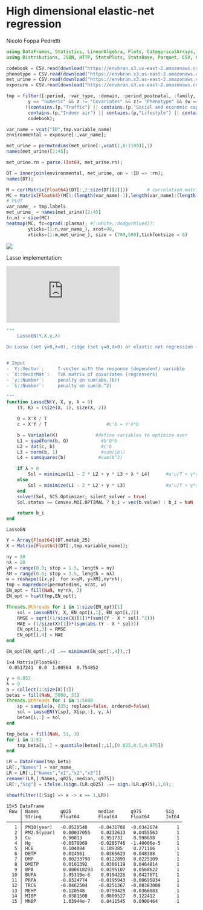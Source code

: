 High dimensional elastic-net regression
================
Nicoló Foppa Pedretti

``` julia
using DataFrames, Statistics, LinearAlgebra, Plots, CategoricalArrays, Distances
using Distributions, JSON, HTTP, StatsPlots, StatsBase, Parquet, CSV, Convex, SCS 
```

``` julia
codebook = CSV.read(download("https://envbran.s3.us-east-2.amazonaws.com/codebook.tsv"), DataFrame);
phenotype = CSV.read(download("https://envbran.s3.us-east-2.amazonaws.com/phenotype.tsv"), DataFrame);
met_urine = CSV.read(download("https://envbran.s3.us-east-2.amazonaws.com/met_urine.tsv"), DataFrame);
exposure = CSV.read(download("https://envbran.s3.us-east-2.amazonaws.com/covariates.tsv"), DataFrame);
```

``` julia
tmp = filter([:period, :var_type, :domain, :period_postnatal, :family, :subfamily] => (x,y,z,w,p,r) -> x == "Postnatal" && 
        y == "numeric" && z != "Covariates" && z!= "Phenotype" && (w == "NA" || contains.(w, "Year")) && 
       !(contains.(p,"Traffic") || contains.(p,"Social and economic capital") || contains.(p,"Built environment") || 
        contains.(p,"Indoor air") || contains.(p,"Lifestyle") || contains.(p,"Natural Spaces")),
        codebook);
```

``` julia
var_name = vcat("ID",tmp.variable_name)
environmental = exposure[:,var_name];
```

``` julia
met_urine = permutedims(met_urine[:,vcat(1,8:1199)],1)
names(met_urine)[2:45];
```

``` julia
met_urine.rn = parse.(Int64, met_urine.rn);
```

``` julia
DT = innerjoin(environmental, met_urine, on = :ID => :rn);
names(DT);
```

``` julia
M = cor(Matrix{Float64}(DT[:,2:size(DT)[2]]))       # correlation matrix
MC = Matrix{Float64}(M[1:(length(var_name)-1),length(var_name):(length(var_name)+43)])
# PLOT
var_name_ = tmp.labels
met_urine_ = names(met_urine)[2:45]
(n,m) = size(MC)
heatmap(MC, fc=cgrad(:plasma); #[:white,:dodgerblue4]); 
        yticks=(1:n,var_name_), xrot=90, 
        xticks=(1:m,met_urine_), size = (700,500),tickfontsize = 6)
```

![](umet_exposure_files/figure-commonmark/cell-9-output-1.svg)

Lasso implementation:

![\sum\_{i=1}^{n} \left( y_i - \beta_0 - \sum\_{j=1}^{p} \beta_j x\_{ij}    \right) ^ 2 + \lambda\|\|\beta\|\|\_2^2 + \nu \|\|\beta\|\|\_1](https://latex.codecogs.com/svg.latex?%5Csum_%7Bi%3D1%7D%5E%7Bn%7D%20%5Cleft%28%20y_i%20-%20%5Cbeta_0%20-%20%5Csum_%7Bj%3D1%7D%5E%7Bp%7D%20%5Cbeta_j%20x_%7Bij%7D%20%20%20%20%5Cright%29%20%5E%202%20%2B%20%5Clambda%7C%7C%5Cbeta%7C%7C_2%5E2%20%2B%20%5Cnu%20%7C%7C%5Cbeta%7C%7C_1 "\sum_{i=1}^{n} \left( y_i - \beta_0 - \sum_{j=1}^{p} \beta_j x_{ij}    \right) ^ 2 + \lambda||\beta||_2^2 + \nu ||\beta||_1")

``` julia
"""
    LassoEN(Y,X,γ,λ)

Do Lasso (set γ>0,λ=0), ridge (set γ=0,λ>0) or elastic net regression (set γ>0,λ>0).


# Input
- `Y::Vector`:     T-vector with the response (dependent) variable
- `X::VecOrMat`:   TxK matrix of covariates (regressors)
- `γ::Number`:     penalty on sum(abs.(b))
- `λ::Number`:     penalty on sum(b.^2)

"""
function LassoEN(Y, X, γ, λ = 0)
    (T, K) = (size(X, 1), size(X, 2))

    Q = X'X / T
    c = X'Y / T                      #c'b = Y'X*b

    b = Variable(K)              #define variables to optimize over
    L1 = quadform(b, Q)            #b'Q*b
    L2 = dot(c, b)                 #c'b
    L3 = norm(b, 1)                #sum(|b|)
    L4 = sumsquares(b)            #sum(b^2)

    if λ > 0
        Sol = minimize(L1 - 2 * L2 + γ * L3 + λ * L4)      #u'u/T + γ*sum(|b|) + λ*sum(b^2), where u = Y-Xb
    else
        Sol = minimize(L1 - 2 * L2 + γ * L3)               #u'u/T + γ*sum(|b|) where u = Y-Xb
    end
    solve!(Sol, SCS.Optimizer; silent_solver = true)
    Sol.status == Convex.MOI.OPTIMAL ? b_i = vec(b.value) : b_i = NaN

    return b_i
end
```

    LassoEN

``` julia
Y = Array{Float64}(DT.metab_25)
X = Matrix{Float64}(DT[:,tmp.variable_name]);
```

``` julia
nγ = 30
nλ = 20
γM = range(0.0; stop = 1.5, length = nγ)
λM = range(0.0; stop = 3.5, length = nλ)
w = reshape([[x,y]  for x=γM, y=λM],nγ*nλ);
tmp = mapreduce(permutedims, vcat, w)
EN_opt = fill(NaN, nγ*nλ, 2)
EN_opt = hcat(tmp,EN_opt);
```

``` julia
Threads.@threads for i in 1:size(EN_opt)[1]
    sol = LassoEN(Y, X, EN_opt[i,1], EN_opt[i,2])
    RMSE = sqrt((1/size(X)[1])*(sum((Y - X * sol).^2)))
    MAE = (1/size(X)[1])*(sum(abs.(Y - X * sol)))
    EN_opt[i,3] = RMSE 
    EN_opt[i,4] = MAE 
end
```

``` julia
EN_opt[EN_opt[:,4] .== minimum(EN_opt[:,4]),:]  
```

    1×4 Matrix{Float64}:
     0.0517241  0.0  1.00564  0.754852

``` julia
γ = 0.052 
λ = 0
a = collect(1:size(X)[1])
betas = fill(NaN, 5000, 51)
Threads.@threads for i in 1:5000
    sp = sample(a, 835; replace=false, ordered=false)
    sol = LassoEN(Y[sp], X[sp,:], γ, λ)
    betas[i,:] = sol  
end
```

``` julia
tmp_beta = fill(NaN, 51, 3)
for i in 1:51
    tmp_beta[i,:] = quantile(betas[:,i],[0.025,0.5,0.975])
end
```

``` julia
LR = DataFrame(tmp_beta)
LR[:,"Names"] = var_name_
LR = LR[:,["Names","x1","x2","x3"]]
rename!(LR,[:Names,:q025,:median,:q975])
LR[:,"Sig"] = ifelse.(sign.(LR.q025) .== sign.(LR.q975),1,0);
```

``` julia
show(filter([:Sig] => x -> x == 1,LR))
```

    15×5 DataFrame
     Row │ Names        q025          median      q975         Sig   
         │ String       Float64       Float64     Float64      Int64 
    ─────┼───────────────────────────────────────────────────────────
       1 │ PM10(year)   -0.0520548    -0.0431788  -0.0342674       1
       2 │ PM2.5(year)   0.00037055    0.0232613   0.0455563       1
       3 │ Cu            0.90013       0.951731    0.998698        1
       4 │ Hg           -0.0578969    -0.0285746  -1.40006e-5      1
       5 │ HCB           0.104084      0.189385    0.271106        1
       6 │ DETP          0.024561      0.0365623   0.048388        1
       7 │ DMP           0.00233798    0.0122899   0.0225109       1
       8 │ DMDTP         0.0161392     0.0306119   0.0464814       1
       9 │ BPA           0.000618293   0.0295107   0.0568622       1
      10 │ BUPA          3.95319e-6    0.0194226   0.0427671       1
      11 │ PRPA         -0.0324774    -0.0195943  -0.00695834      1
      12 │ TRCS         -0.0462504    -0.0251367  -0.00383008      1
      13 │ MEHP         -0.120548     -0.0799429  -0.0366083       1
      14 │ MIBP          0.0381508     0.0809527   0.122412        1
      15 │ MNBP          1.03944e-7    0.0411545   0.0900464       1
